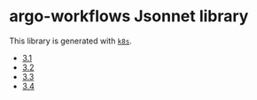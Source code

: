 # argo-workflows Jsonnet library

This library is generated with [`k8s`](https://github.com/jsonnet-libs/k8s).

- [3.1](3.1/README.md)
- [3.2](3.2/README.md)
- [3.3](3.3/README.md)
- [3.4](3.4/README.md)
